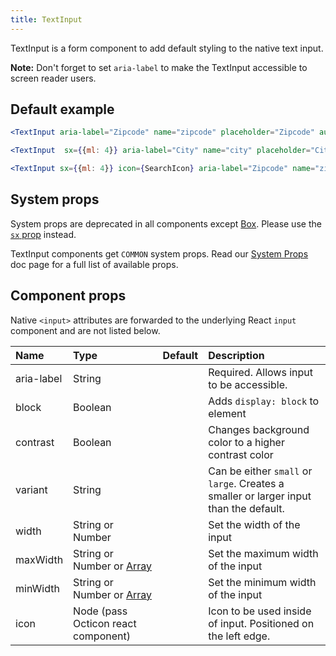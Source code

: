 ```yaml
---
title: TextInput
---
```


TextInput is a form component to add default styling to the native text input.

**Note:** Don't forget to set `aria-label` to make the TextInput accessible to screen reader users.

## Default example

```jsx live
<TextInput aria-label="Zipcode" name="zipcode" placeholder="Zipcode" autoComplete="postal-code" />

<TextInput  sx={{ml: 4}} aria-label="City" name="city" placeholder="City" contrast />

<TextInput sx={{ml: 4}} icon={SearchIcon} aria-label="Zipcode" name="zipcode" placeholder="Find user" autoComplete="postal-code" />
```

## System props

<Note variant="warning">

System props are deprecated in all components except [Box](/Box). Please use the [`sx` prop](/overriding-styles) instead.

</Note>

TextInput components get `COMMON` system props. Read our [System Props](/system-props) doc page for a full list of available props.

## Component props

Native `<input>` attributes are forwarded to the underlying React `input` component and are not listed below.

| Name       | Type                                                                      | Default | Description                                                                           |
| :--------- | :------------------------------------------------------------------------ | :-----: | :------------------------------------------------------------------------------------ |
| aria-label | String                                                                    |         | Required. Allows input to be accessible.                                              |
| block      | Boolean                                                                   |         | Adds `display: block` to element                                                      |
| contrast   | Boolean                                                                   |         | Changes background color to a higher contrast color                                   |
| variant    | String                                                                    |         | Can be either `small` or `large`. Creates a smaller or larger input than the default. |
| width      | String or Number                                                          |         | Set the width of the input                                                            |
| maxWidth   | String or Number or [Array](https://styled-system.com/guides/array-props) |         | Set the maximum width of the input                                                    |
| minWidth   | String or Number or [Array](https://styled-system.com/guides/array-props) |         | Set the minimum width of the input                                                    |
| icon       | Node (pass Octicon react component)                                       |         | Icon to be used inside of input. Positioned on the left edge.                         |

